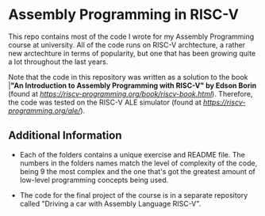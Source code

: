 # Assembly Programming in RISC-V #

This repo contains most of the code I wrote for my Assembly Programming course at university. All of the code runs on RISC-V archtecture, a rather new arctechture in terms of popularity, but one that has been growing quite a lot throughout the last
years.

Note that the code in this repository was written as a solution to the book |**"An Introduction to Assembly Programming with RISC-V" by Edson Borin** (found at *https://riscv-programming.org/book/riscv-book.html*). Therefore, the code was tested on the
RISC-V ALE simulator (found at *https://riscv-programming.org/ale/*).

## Additional Information

- Each of the folders contains a unique exercise and README file. The numbers in the folders names match the level of complexity of the code, being 9 the most complex and the one that's got the greatest amount of low-level programming concepts being used.

- The code for the final project of the course is in a separate repository called "Driving a car with Assembly Language RISC-V".

